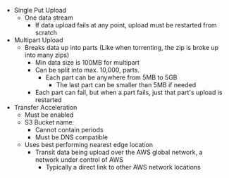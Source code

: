 - Single Put Upload
	- One data stream
		- If data upload fails at any point, upload must be restarted from scratch
- Multipart Upload
	- Breaks data up into parts (Like when torrenting, the zip is broke up into many zips)
		- Min data size is 100MB for multipart
		- Can be split into max. 10,000, parts.
			- Each part can be anywhere from 5MB to 5GB
				- The last part can be smaller than 5MB if needed
		- Each part can fail, but when a part fails, just that part's upload is restarted
- Transfer Acceleration
	- Must be enabled
	- S3 Bucket name:
		- Cannot contain periods
		- Must be DNS compatible
	- Uses best performing nearest edge location
		- Transit data being upload over the AWS global network, a network under control of AWS
			- Typically a direct link to other AWS network locations